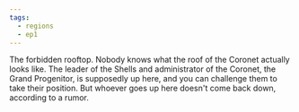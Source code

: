 ```yaml
---
tags:
  - regions
  - ep1
---
```

The forbidden rooftop. Nobody knows what the roof of the Coronet actually looks like. The leader of the Shells and administrator of the Coronet, the Grand Progenitor, is supposedly up here, and you can challenge them to take their position. But whoever goes up here doesn't come back down, according to a rumor.